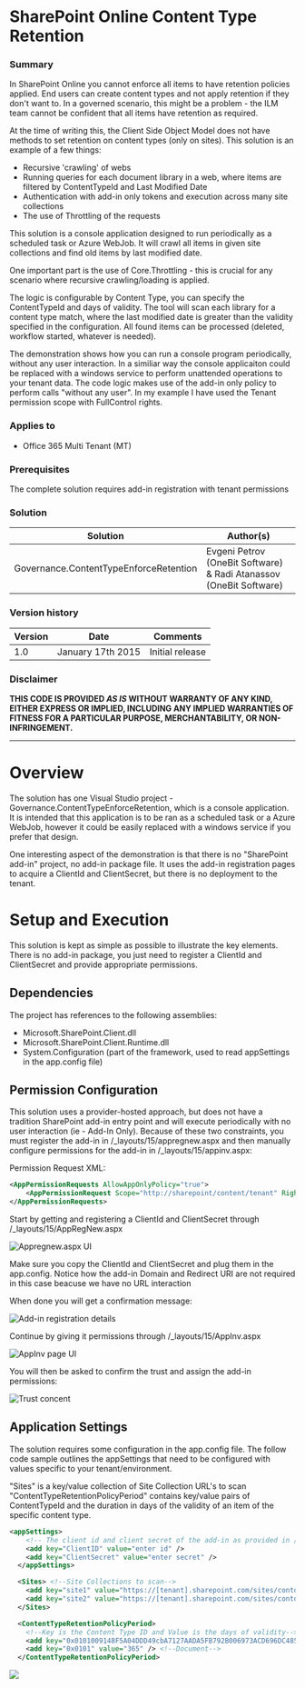 # SharePoint Online Content Type Retention #

### Summary ###
In SharePoint Online you cannot enforce all items to have retention policies applied. End users can create content types and not apply retention if they don't want to. In a governed scenario, this might be a problem - the ILM team cannot be confident that all items have retention as required.

At the time of writing this, the Client Side Object Model does not have methods to set retention on content types (only on sites). This solution is an example of a few things:

- Recursive 'crawling' of webs
- Running queries for each document library in a web, where items are filtered by ContentTypeId and Last Modified Date
- Authentication with add-in only tokens and execution across many site collections
- The use of Throttling of the requests

This solution is a console application designed to run periodically as a scheduled task or Azure WebJob. It will crawl all items in given site collections and find old items by last modified date.

One important part is the use of Core.Throttling - this is crucial for any scenario where recursive crawling/loading is applied.

The logic is configurable by Content Type, you can specify the ContentTypeId and days of validity. The tool will scan each library for a content type match, where the last modified date is greater than the validity specified in the configuration. All found items can be processed (deleted, workflow started, whatever is needed).

The demonstration shows how you can run a console program periodically, without any user interaction. In a similiar way the console applicaiton could be replaced with a windows service to perform unattended operations to your tenant data. The code logic makes use of the add-in only policy to perform calls "without any user". In my example I have used the Tenant permission scope with FullControl rights.  

### Applies to ###
-  Office 365 Multi Tenant (MT)

### Prerequisites ###
The complete solution requires add-in registration with tenant permissions

### Solution ###
Solution | Author(s)
---------|----------
Governance.ContentTypeEnforceRetention | Evgeni Petrov (OneBit Software) & Radi Atanassov (OneBit Software)

### Version history ###
Version  | Date | Comments
---------| -----| --------
1.0  | January 17th 2015 | Initial release

### Disclaimer ###
**THIS CODE IS PROVIDED *AS IS* WITHOUT WARRANTY OF ANY KIND, EITHER EXPRESS OR IMPLIED, INCLUDING ANY IMPLIED WARRANTIES OF FITNESS FOR A PARTICULAR PURPOSE, MERCHANTABILITY, OR NON-INFRINGEMENT.**

----------

# Overview #
The solution has one Visual Studio project - Governance.ContentTypeEnforceRetention, which is a console application. It is intended that this application is to be ran as a scheduled task or a Azure WebJob, however it could be easily replaced with a windows service if you prefer that design.

One interesting aspect of the demonstration is that there is no "SharePoint add-in" project, no add-in package file. It uses the add-in registration pages to acquire a ClientId and ClientSecret, but there is no deployment to the tenant.

# Setup and Execution #
This solution is kept as simple as possible to illustrate the key elements. There is no add-in package, you just need to register a ClientId and ClientSecret and provide appropriate permissions.

## Dependencies ##
The project has references to the following assemblies:

- Microsoft.SharePoint.Client.dll
- Microsoft.SharePoint.Client.Runtime.dll
- System.Configuration (part of the framework, used to read appSettings in the app.config file)

## Permission Configuration ##
This solution uses a provider-hosted approach, but does not have a tradition SharePoint add-in entry point and will execute periodically with no user interaction (ie - Add-In Only). Because of these two constraints, you must register the add-in in /_layouts/15/appregnew.aspx and then manually configure permissions for the add-in in /_layouts/15/appinv.aspx:

Permission Request XML:

```XML
<AppPermissionRequests AllowAppOnlyPolicy="true">
    <AppPermissionRequest Scope="http://sharepoint/content/tenant" Right="FullControl" />
</AppPermissionRequests>
```
Start by getting and registering a ClientId and ClientSecret through /_layouts/15/AppRegNew.aspx

![Appregnew.aspx UI](http://i.imgur.com/pEoS3qJ.png)

Make sure you copy the ClientId and ClientSecret and plug them in the app.config. Notice how the add-in Domain and Redirect URI are not required in this case beacuse we have no URL interaction

When done you will get a confirmation message:

![Add-in registration details](http://i.imgur.com/pDVzYQk.png)

Continue by giving it permissions through /_layouts/15/AppInv.aspx

![AppInv page UI](http://i.imgur.com/2GyqHtH.png)

You will then be asked to confirm the trust and assign the add-in permissions:

![Trust concent](http://i.imgur.com/ZvgCKXl.png)


## Application Settings ##
The solution requires some configuration in the app.config file.
The follow code sample outlines the appSettings that need to be configured with values specific to your tenant/environment.

"Sites" is a key/value collection of Site Collection URL's to scan
"ContentTypeRetentionPolicyPeriod" contains key/value pairs of ContentTypeId and the duration in days of the validity of an item of the specific content type.

```XML
<appSettings>
    <!-- The client id and client secret of the add-in as provided in /_layouts/15/appregnew.aspx -->
    <add key="ClientID" value="enter id" />
    <add key="ClientSecret" value="enter secret" />
  </appSettings>

  <Sites> <!--Site Collections to scan-->
    <add key="site1" value="https://[tenant].sharepoint.com/sites/contoso"/>
    <add key="site2" value="https://[tenant].sharepoint.com/sites/contosobeta"/>
  </Sites>

  <ContentTypeRetentionPolicyPeriod>
    <!--Key is the Content Type ID and Value is the days of validity-->
    <add key="0x0101009148F5A04DDD49cbA7127AADA5FB792B006973ACD696DC4858A76371B2FB2F439A" value="183" /> <!--Audio-->
    <add key="0x0101" value="365" /> <!--Document-->
  </ContentTypeRetentionPolicyPeriod>
```

<img src="https://telemetry.sharepointpnp.com/pnp/solutions/Governance.ContentTypeEnforceRetention" />